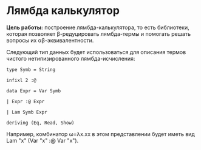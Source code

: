 # Лямбда калькулятор

**Цель работы:** построение лямбда-калькулятора, то есть библиотеки, которая позволяет β-редуцировать лямбда-термы и помогать решать вопросы их αβ-эквивалентности.

Следующий тип данных будет использоваться для описания термов чистого нетипизированного лямбда-иcчиcления:

`type Symb = String`

`infixl 2 :@`

`data Expr = Var Symb`

`| Expr :@ Expr`

`| Lam Symb Expr`

`deriving (Eq, Read, Show)`

Например, комбинатор ω=λx.xx в этом представлении будет иметь вид Lam "x" (Var "x" :@ Var "x").

